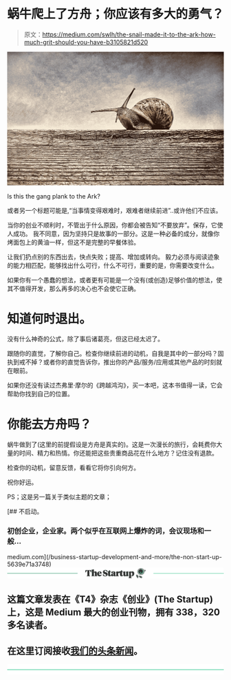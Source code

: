 # 蜗牛爬上了方舟；你应该有多大的勇气？

> 原文：<https://medium.com/swlh/the-snail-made-it-to-the-ark-how-much-grit-should-you-have-b3105821d520>

![](img/6f6ec97c0da2afb936f965de394885b0.png)

Is this the gang plank to the Ark?

或者另一个标题可能是,“当事情变得艰难时，艰难者继续前进”..或许他们不应该。

当你的创业不顺利时，不管出于什么原因，你都会被告知“不要放弃”。保存，它使人成功。
我不同意，因为坚持只是故事的一部分。这是一种必备的成分，就像你烤面包上的黄油一样，但这不是完整的早餐体验。

让我们扔点别的东西出去，快点失败；提高、增加或转向。
毅力必须与阅读迹象的能力相匹配，能够找出什么可行，什么不可行，重要的是，你需要改变什么。

如果你有一个愚蠢的想法，或者更有可能是一个没有(或创造)足够价值的想法，使其不值得开发，那么再多的决心也不会使它正确。

# 知道何时退出。

没有什么神奇的公式，除了事后诸葛亮，但这已经太迟了。

跟随你的直觉，了解你自己。检查你继续前进的动机，自我是其中的一部分吗？固执到戒不掉？或者你的直觉告诉你，推出你的产品/服务/应用或其他产品的时刻就在眼前。

如果你还没有读过杰弗里·摩尔的《跨越鸿沟》，买一本吧，这本书值得一读，它会帮助你找到自己的位置。

# 你能去方舟吗？

蜗牛做到了(这里的前提假设是方舟是真实的)。这是一次漫长的旅行，会耗费你大量的时间、精力和热情。你还能把这些贵重商品花在什么地方？记住没有退款。

检查你的动机，留意反馈，看看它将你引向何方。

祝你好运。

PS；这是另一篇关于类似主题的文章；

[](/business-startup-development-and-more/the-non-start-up-5639e71a3748) [## 不启动。

### 初创企业，企业家。两个似乎在互联网上爆炸的词，会议现场和一般…

medium.com](/business-startup-development-and-more/the-non-start-up-5639e71a3748) [![](img/308a8d84fb9b2fab43d66c117fcc4bb4.png)](https://medium.com/swlh)

## 这篇文章发表在《T4》杂志《创业》(The Startup)上，这是 Medium 最大的创业刊物，拥有 338，320 多名读者。

## 在这里订阅接收[我们的头条新闻](http://growthsupply.com/the-startup-newsletter/)。

[![](img/b0164736ea17a63403e660de5dedf91a.png)](https://medium.com/swlh)